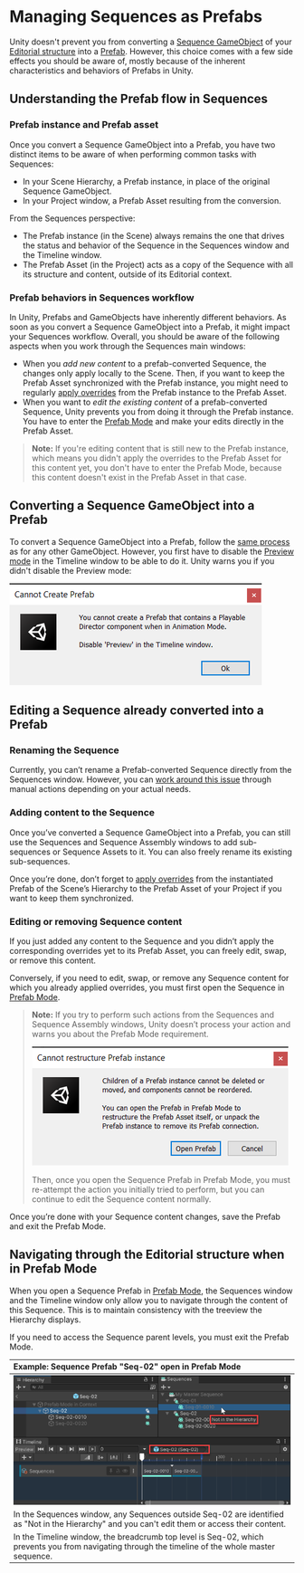 # Managing Sequences as Prefabs

Unity doesn't prevent you from converting a [Sequence GameObject](under-the-hood.md#sequence-gameobjects) of your [Editorial structure](concepts.md#editorial-structure) into a [Prefab](https://docs.unity3d.com/Manual/Prefabs.html). However, this choice comes with a few side effects you should be aware of, mostly because of the inherent characteristics and behaviors of Prefabs in Unity.


## Understanding the Prefab flow in Sequences

### Prefab instance and Prefab asset

Once you convert a Sequence GameObject into a Prefab, you have two distinct items to be aware of when performing common tasks with Sequences:
* In your Scene Hierarchy, a Prefab instance, in place of the original Sequence GameObject.
* In your Project window, a Prefab Asset resulting from the conversion.

From the Sequences perspective:
* The Prefab instance (in the Scene) always remains the one that drives the status and behavior of the Sequence in the Sequences window and the Timeline window.
* The Prefab Asset (in the Project) acts as a copy of the Sequence with all its structure and content, outside of its Editorial context.

### Prefab behaviors in Sequences workflow

In Unity, Prefabs and GameObjects have inherently different behaviors. As soon as you convert a Sequence GameObject into a Prefab, it might impact your Sequences workflow. Overall, you should be aware of the following aspects when you work through the Sequences main windows:

* When you _add new content_ to a prefab-converted Sequence, the changes only apply locally to the Scene. Then, if you want to keep the Prefab Asset synchronized with the Prefab instance, you might need to regularly [apply overrides](https://docs.unity3d.com/Manual/EditingPrefabViaInstance.html) from the Prefab instance to the Prefab Asset.
* When you want to _edit the existing content_ of a prefab-converted Sequence, Unity prevents you from doing it through the Prefab instance. You have to enter the [Prefab Mode](https://docs.unity3d.com/Manual/EditingInPrefabMode.html) and make your edits directly in the Prefab Asset.

>**Note:** If you're editing content that is still new to the Prefab instance, which means you didn't apply the overrides to the Prefab Asset for this content yet, you don't have to enter the Prefab Mode, because this content doesn't exist in the Prefab Asset in that case.

## Converting a Sequence GameObject into a Prefab

To convert a Sequence GameObject into a Prefab, follow the [same process](https://docs.unity3d.com/Manual/CreatingPrefabs.html) as for any other GameObject. However, you first have to disable the [Preview mode](https://docs.unity3d.com/Packages/com.unity.timeline@1.6/manual/tl_selector.html) in the Timeline window to be able to do it. Unity warns you if you didn't disable the Preview mode:

![](images/cannot-create-prefab.png)


## Editing a Sequence already converted into a Prefab

### Renaming the Sequence
Currently, you can’t rename a Prefab-converted Sequence directly from the Sequences window. However, you can [work around this issue](known-issues.md) through manual actions depending on your actual needs.

### Adding content to the Sequence
Once you’ve converted a Sequence GameObject into a Prefab, you can still use the Sequences and Sequence Assembly windows to add sub-sequences or Sequence Assets to it. You can also freely rename its existing sub-sequences.

Once you’re done, don’t forget to [apply overrides](https://docs.unity3d.com/Manual/EditingPrefabViaInstance.html) from the instantiated Prefab of the Scene’s Hierarchy to the Prefab Asset of your Project if you want to keep them synchronized.

### Editing or removing Sequence content
If you just added any content to the Sequence and you didn’t apply the corresponding overrides yet to its Prefab Asset, you can freely edit, swap, or remove this content.

Conversely, if you need to edit, swap, or remove any Sequence content for which you already applied overrides, you must first open the Sequence in [Prefab Mode](https://docs.unity3d.com/Manual/EditingInPrefabMode.html).

>**Note:** If you try to perform such actions from the Sequences and Sequence Assembly windows, Unity doesn’t process your action and warns you about the Prefab Mode requirement.
>
>![](images/cannot-restructure-prefab-instance.png)
>
>Then, once you open the Sequence Prefab in Prefab Mode, you must re-attempt the action you initially tried to perform, but you can continue to edit the Sequence content normally.

Once you’re done with your Sequence content changes, save the Prefab and exit the Prefab Mode.


## Navigating through the Editorial structure when in Prefab Mode

When you open a Sequence Prefab in [Prefab Mode](https://docs.unity3d.com/Manual/EditingInPrefabMode.html), the Sequences window and the Timeline window only allow you to navigate through the content of this Sequence. This is to maintain consistency with the treeview the Hierarchy displays.

If you need to access the Sequence parent levels, you must exit the Prefab Mode.

| Example: Sequence Prefab "Seq-02" open in Prefab Mode |
| :--- |
| ![](images/navigation-in-prefab-mode.png) |
| In the Sequences window, any Sequences outside Seq-02 are identified as "Not in the Hierarchy" and you can't edit them or access their content. |
| In the Timeline window, the breadcrumb top level is Seq-02, which prevents you from navigating through the timeline of the whole master sequence. |
